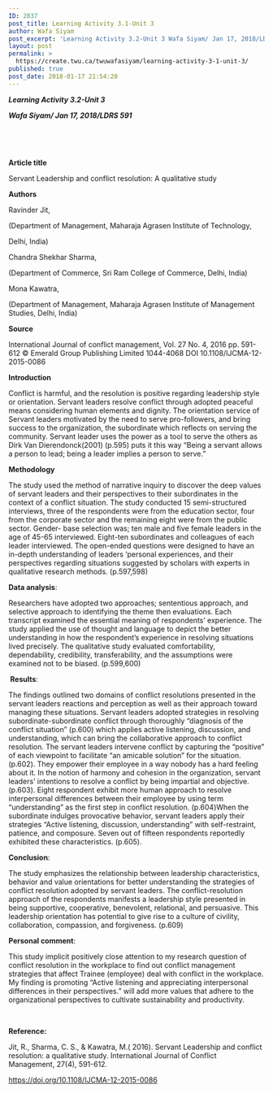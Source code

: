 ```yaml
---
ID: 2837
post_title: Learning Activity 3.1-Unit 3
author: Wafa Siyam
post_excerpt: 'Learning Activity 3.2-Unit 3 Wafa Siyam/ Jan 17, 2018/LDRS 591 &nbsp; &nbsp; Article title Servant Leadership and conflict resolution: A qualitative study Authors Ravinder Jit, (Department of Management, Maharaja Agrasen Institute of Technology, Delhi, India) Chandra Shekhar Sharma, (Department of Commerce, Sri Ram College of Commerce, Delhi, India) Mona Kawatra, (Department of Management, Maharaja Agrasen &hellip; <p><a href="https://create.twu.ca/twuwafasiyam/learning-activity-3-1-unit-3/">Continue reading<span> "Learning Activity 3.1-Unit 3"</span></a></p>'
layout: post
permalink: >
  https://create.twu.ca/twuwafasiyam/learning-activity-3-1-unit-3/
published: true
post_date: 2018-01-17 21:54:20
---
```

<strong><em>Learning Activity 3.2-Unit 3</em></strong>

<strong><em>Wafa Siyam/ Jan 17, 2018/LDRS 591</em></strong>

&nbsp;

&nbsp;

<strong>Article title</strong>

Servant Leadership and conflict resolution: A qualitative study

<strong>Authors</strong>

Ravinder Jit,

(Department of Management, Maharaja Agrasen Institute of Technology,

Delhi, India)

Chandra Shekhar Sharma,

(Department of Commerce, Sri Ram College of Commerce, Delhi, India)

Mona Kawatra,

(Department of Management, Maharaja Agrasen Institute of Management Studies, Delhi, India)

<strong>Source</strong>

International Journal of conflict management, Vol. 27 No. 4, 2016 pp. 591-612 © Emerald Group Publishing Limited 1044-4068 DOI 10.1108/IJCMA-12-2015-0086

<strong>Introduction</strong>

Conflict is harmful, and the resolution is positive regarding leadership style or orientation. Servant leaders resolve conflict through adopted peaceful means considering human elements and dignity. The orientation service of Servant leaders motivated by the need to serve pro-followers, and bring success to the organization, the subordinate which reflects on serving the community. Servant leader uses the power as a tool to serve the others as Dirk Van Dierendonck(2001) (p.595) puts it this way “Being a servant allows a person to lead; being a leader implies a person to serve.”

<strong>Methodology</strong>

The study used the method of narrative inquiry to discover the deep values of servant leaders and their perspectives to their subordinates in the context of a conflict situation. The study conducted 15 semi-structured interviews, three of the respondents were from the education sector, four from the corporate sector and the remaining eight were from the public sector. Gender- base selection was; ten male and five female leaders in the age of 45-65 interviewed. Eight-ten subordinates and colleagues of each leader interviewed. The open-ended questions were designed to have an in-depth understanding of leaders ‘personal experiences, and their perspectives regarding situations suggested by scholars with experts in qualitative research methods. (p.597,598)

<strong>Data analysis</strong>:

Researchers have adopted two approaches; sententious approach, and selective approach to identifying the theme then evaluations. Each transcript examined the essential meaning of respondents’ experience. The study applied the use of thought and language to depict the better understanding in how the respondent’s experience in resolving situations lived precisely. The qualitative study evaluated comfortability, dependability, credibility, transferability, and the assumptions were examined not to be biased. (p.599,600)

<strong> </strong><strong>Results</strong>:

The findings outlined two domains of conflict resolutions presented in the servant leaders reactions and perception as well as their approach toward managing these situations. Servant leaders adopted strategies in resolving subordinate-subordinate conflict through thoroughly “diagnosis of the conflict situation” (p.600) which applies active listening, discussion, and understanding, which can bring the collaborative approach to conflict resolution. The servant leaders intervene conflict by capturing the “positive” of each viewpoint to facilitate “an amicable solution” for the situation. (p.602). They empower their employee in a way nobody has a hard feeling about it. In the notion of harmony and cohesion in the organization, servant leaders’ intentions to resolve a conflict by being impartial and objective. (p.603). Eight respondent exhibit more human approach to resolve interpersonal differences between their employee by using term “understanding” as the first step in conflict resolution. (p.604)When the subordinate indulges provocative behavior, servant leaders apply their strategies “Active listening, discussion, understanding” with self-restraint, patience, and composure. Seven out of fifteen respondents reportedly exhibited these characteristics. (p.605).

<strong>Conclusion</strong>:

The study emphasizes the relationship between leadership characteristics, behavior and value orientations for better understanding the strategies of conflict resolution adopted by servant leaders. The conflict-resolution approach of the respondents manifests a leadership style presented in being supportive, cooperative, benevolent, relational, and persuasive. This leadership orientation has potential to give rise to a culture of civility, collaboration, compassion, and forgiveness. (p.609)

<strong>Personal comment</strong>:

This study implicit positively close attention to my research question of conflict resolution in the workplace to find out conflict management strategies that affect Trainee (employee) deal with conflict in the workplace. My finding is promoting “Active listening and appreciating interpersonal differences in their perspectives.” will add more values that adhere to the organizational perspectives to cultivate sustainability and productivity.

&nbsp;

<strong>Reference: </strong>

Jit, R., Sharma, C. S., &amp; Kawatra, M.( 2016). Servant Leadership and conflict resolution: a qualitative study. International Journal of Conflict Management, 27(4), 591-612.

<a href="https://doi.org/10.1108/IJCMA-12-2015-0086">https://doi.org/10.1108/IJCMA-12-2015-0086</a>

&nbsp;

&nbsp;